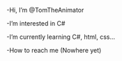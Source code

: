 -Hi, I’m @TomTheAnimator

-I’m interested in C#

-I’m currently learning C#, html, css...

-How to reach me (Nowhere yet)
<!---
TomTheAnimator/TomTheAnimator is a ✨ special ✨ repository because its `README.md` (this file) appears on your GitHub profile.
You can click the Preview link to take a look at your changes.
--->
